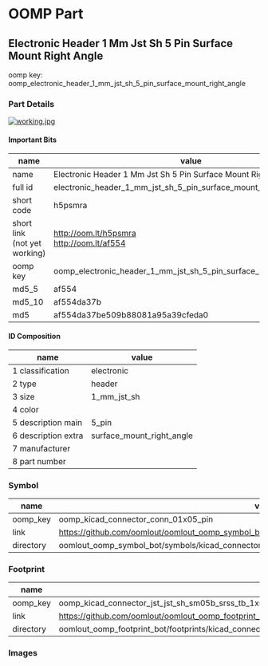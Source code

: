 # OOMP Part  
## Electronic Header 1 Mm Jst Sh 5 Pin Surface Mount Right Angle  
  
oomp key: oomp_electronic_header_1_mm_jst_sh_5_pin_surface_mount_right_angle  
  
### Part Details  
  
[![working.jpg](working_600.jpg)](working.jpg)  
  
#### Important Bits  
| name | value | 
| --- | --- | 
| name | Electronic Header 1 Mm Jst Sh 5 Pin Surface Mount Right Angle | 
| full id | electronic_header_1_mm_jst_sh_5_pin_surface_mount_right_angle | 
| short code | h5psmra | 
| short link<br>(not yet working) | http://oom.lt/h5psmra<br>http://oom.lt/af554 | 
| oomp key | oomp_electronic_header_1_mm_jst_sh_5_pin_surface_mount_right_angle | 
| md5_5 | af554 | 
| md5_10 | af554da37b | 
| md5 | af554da37be509b88081a95a39cfeda0 | 
#### ID Composition  
| name | value | 
| --- | --- | 
| 1 classification | electronic | 
| 2 type | header | 
| 3 size | 1_mm_jst_sh | 
| 4 color |  | 
| 5 description main | 5_pin | 
| 6 description extra | surface_mount_right_angle | 
| 7 manufacturer |  | 
| 8 part number |  | 
### Symbol  
| name | value | 
| --- | --- | 
| oomp_key | oomp_kicad_connector_conn_01x05_pin | 
| link | https://github.com/oomlout/oomlout_oomp_symbol_bot/tree/main/symbols/kicad_connector_conn_01x05_pin | 
| directory | oomlout_oomp_symbol_bot/symbols/kicad_connector_conn_01x05_pin//working/working.kicad_sym | 
### Footprint  
| name | value | 
| --- | --- | 
| oomp_key | oomp_kicad_connector_jst_jst_sh_sm05b_srss_tb_1x05_1mp_p1_00mm_horizontal | 
| link | https://github.com/oomlout/oomlout_oomp_footprint_bot/tree/main/foootprntss/kicad_connector_jst_jst_sh_sm05b_srss_tb_1x05_1mp_p1_00mm_horizontal | 
| directory | oomlout_oomp_footprint_bot/footprints/kicad_connector_jst_jst_sh_sm05b_srss_tb_1x05_1mp_p1_00mm_horizontal//working/working.kicad_mod | 
### Images  
